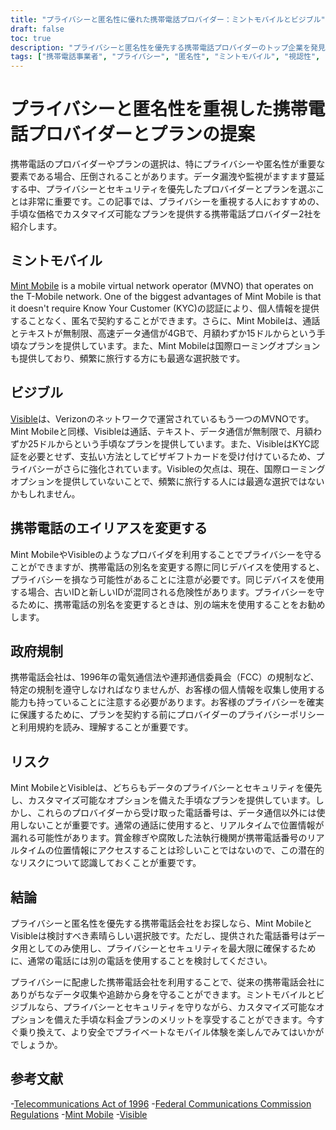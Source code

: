 ```yaml
---
title: "プライバシーと匿名性に優れた携帯電話プロバイダー：ミントモバイルとビジブル"
draft: false
toc: true
description: "プライバシーと匿名性を優先する携帯電話プロバイダーのトップ企業を発見し、ミントモバイルとビジブルが優れた選択肢である理由を知る"
tags: ["携帯電話事業者", "プライバシー", "匿名性", "ミントモバイル", "視認性", "仮想移動体通信事業者", "KYC認証", "ギフトカード", "お得なプラン", "カスタマイズ可能なプラン", "国際ローミング", "セルカ棒", "官制", "1996年電気通信法", "FCC規制", "データプライバシー", "データ機密保護", "モバイルプラン", "モバイルキャリア", "モバイルネットワーク"]
---
```


# プライバシーと匿名性を重視した携帯電話プロバイダーとプランの提案

携帯電話のプロバイダーやプランの選択は、特にプライバシーや匿名性が重要な要素である場合、圧倒されることがあります。データ漏洩や監視がますます蔓延する中、プライバシーとセキュリティを優先したプロバイダーとプランを選ぶことは非常に重要です。この記事では、プライバシーを重視する人におすすめの、手頃な価格でカスタマイズ可能なプランを提供する携帯電話プロバイダー2社を紹介します。

## ミントモバイル

[Mint Mobile](https://www.mintmobile.com/) is a mobile virtual network operator (MVNO) that operates on the T-Mobile network. One of the biggest advantages of Mint Mobile is that it doesn't require Know Your Customer (KYC)の認証により、個人情報を提供することなく、匿名で契約することができます。さらに、Mint Mobileは、通話とテキストが無制限、高速データ通信が4GBで、月額わずか15ドルからという手頃なプランを提供しています。また、Mint Mobileは国際ローミングオプションも提供しており、頻繁に旅行する方にも最適な選択肢です。

## ビジブル

[Visible](https://www.visible.com/)は、Verizonのネットワークで運営されているもう一つのMVNOです。Mint Mobileと同様、Visibleは通話、テキスト、データ通信が無制限で、月額わずか25ドルからという手頃なプランを提供しています。また、VisibleはKYC認証を必要とせず、支払い方法としてビザギフトカードを受け付けているため、プライバシーがさらに強化されています。Visibleの欠点は、現在、国際ローミングオプションを提供していないことで、頻繁に旅行する人には最適な選択ではないかもしれません。

## 携帯電話のエイリアスを変更する

Mint MobileやVisibleのようなプロバイダを利用することでプライバシーを守ることができますが、携帯電話の別名を変更する際に同じデバイスを使用すると、プライバシーを損なう可能性があることに注意が必要です。同じデバイスを使用する場合、古いIDと新しいIDが混同される危険性があります。プライバシーを守るために、携帯電話の別名を変更するときは、別の端末を使用することをお勧めします。

## 政府規制

携帯電話会社は、1996年の電気通信法や連邦通信委員会（FCC）の規制など、特定の規制を遵守しなければなりませんが、お客様の個人情報を収集し使用する能力も持っていることに注意する必要があります。お客様のプライバシーを確実に保護するために、プランを契約する前にプロバイダーのプライバシーポリシーと利用規約を読み、理解することが重要です。

## リスク

Mint MobileとVisibleは、どちらもデータのプライバシーとセキュリティを優先し、カスタマイズ可能なオプションを備えた手頃なプランを提供しています。しかし、これらのプロバイダーから受け取った電話番号は、データ通信以外には使用しないことが重要です。通常の通話に使用すると、リアルタイムで位置情報が漏れる可能性があります。賞金稼ぎや腐敗した法執行機関が携帯電話番号のリアルタイムの位置情報にアクセスすることは珍しいことではないので、この潜在的なリスクについて認識しておくことが重要です。

## 結論

プライバシーと匿名性を優先する携帯電話会社をお探しなら、Mint MobileとVisibleは検討すべき素晴らしい選択肢です。ただし、提供された電話番号はデータ用としてのみ使用し、プライバシーとセキュリティを最大限に確保するために、通常の電話には別の電話を使用することを検討してください。

プライバシーに配慮した携帯電話会社を利用することで、従来の携帯電話会社にありがちなデータ収集や追跡から身を守ることができます。ミントモバイルとビジブルなら、プライバシーとセキュリティを守りながら、カスタマイズ可能なオプションを備えた手頃な料金プランのメリットを享受することができます。今すぐ乗り換えて、より安全でプライベートなモバイル体験を楽しんでみてはいかがでしょうか。

## 参考文献

-[Telecommunications Act of 1996](https://www.congress.gov/104/plaws/publ104/PLAW-104publ104.pdf)
-[Federal Communications Commission Regulations](https://www.fcc.gov/general/telecommunications-act-1996)
-[Mint Mobile](https://www.mintmobile.com/)
-[Visible](https://www.visible.com/)